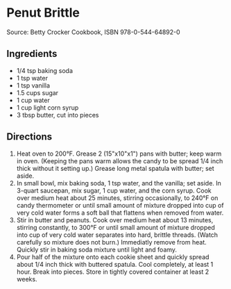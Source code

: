 # Penut Brittle
Source: Betty Crocker Cookbook, ISBN 978-0-544-64892-0

## Ingredients
* 1/4 tsp baking soda
* 1 tsp water
* 1 tsp vanilla
* 1.5 cups sugar
* 1 cup water
* 1 cup light corn syrup
* 3 tbsp butter, cut into pieces

## Directions
1. Heat oven to 200°F. Grease 2 (15"x10"x1") pans with butter; keep warm in oven. (Keeping the pans warm allows the candy to be spread 1/4 inch thick without it setting up.) Grease long metal spatula with butter; set aside.
2. In small bowl, mix baking soda, 1 tsp water, and the vanilla; set aside. In 3-quart saucepan, mix sugar, 1 cup water, and the corn syrup. Cook over medium heat about 25 minutes, stirring occasionally, to 240°F on candy thermometer or until small amount of mixture dropped into cup of very cold water forms a soft ball that flattens when removed from water.
3. Stir in butter and peanuts. Cook over medium heat about 13 minutes, stirring constantly, to 300°F or until small amount of mixture dropped into cup of very cold water separates into hard, brittle threads. (Watch carefully so mixture does not burn.) Immediatly remove from heat. Quickly stir in baking soda mixture until light and foamy.
4. Pour half of the mixture onto each cookie sheet and quickly spread about 1/4 inch thick with buttered spatula. Cool completely, at least 1 hour. Break into pieces. Store in tightly covered container at least 2 weeks.
